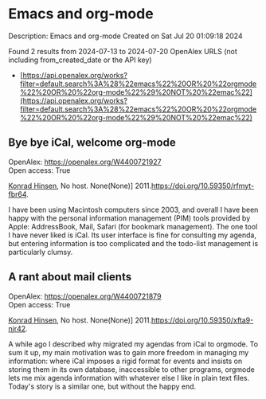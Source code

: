# Emacs and org-mode
Description: Emacs and org-mode
Created on Sat Jul 20 01:09:18 2024

Found 2 results from 2024-07-13 to 2024-07-20
OpenAlex URLS (not including from_created_date or the API key)
- [https://api.openalex.org/works?filter=default.search%3A%28%22emacs%22%20OR%20%22orgmode%22%20OR%20%22org-mode%22%29%20NOT%20%22emac%22](https://api.openalex.org/works?filter=default.search%3A%28%22emacs%22%20OR%20%22orgmode%22%20OR%20%22org-mode%22%29%20NOT%20%22emac%22)

## Bye bye iCal, welcome org-mode   

OpenAlex: https://openalex.org/W4400721927    
Open access: True
    
[Konrad Hinsen](https://openalex.org/A5008543195), No host. None(None)] 2011.https://doi.org/10.59350/rfmyt-fbr64.
    
I have been using Macintosh computers since 2003, and overall I have been happy with the personal information management (PIM) tools provided by Apple: AddressBook, Mail, Safari (for bookmark management). The one tool I have never liked is iCal. Its user interface is fine for consulting my agenda, but entering information is too complicated and the todo-list management is particularly clumsy.    

    

## A rant about mail clients   

OpenAlex: https://openalex.org/W4400721879    
Open access: True
    
[Konrad Hinsen](https://openalex.org/A5008543195), No host. None(None)] 2011.https://doi.org/10.59350/xfta9-njr42.
    
A while ago I described why migrated my agendas from iCal to orgmode. To sum it up, my main motivation was to gain more freedom in managing my information: where iCal imposes a rigid format for events and insists on storing them in its own database, inaccessible to other programs, orgmode lets me mix agenda information with whatever else I like in plain text files. Today&#39;s story is a similar one, but without the happy end.    

    
